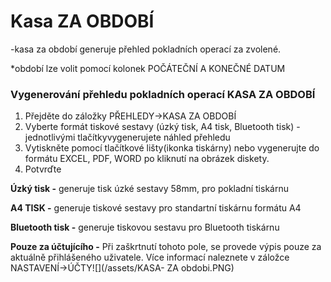 # Kasa ZA OBDOBÍ

-kasa za období generuje přehled pokladních operací za zvolené.

\*období lze volit pomocí kolonek POČÁTEČNÍ A KONEČNÉ DATUM

### Vygenerování přehledu pokladních operací KASA ZA OBDOBÍ

1. Přejděte do záložky PŘEHLEDY-&gt;KASA ZA OBDOBÍ
2. Vyberte formát tiskové sestavy \(úzký tisk, A4 tisk, Bluetooth tisk\) - jednotlivými tlačítkyvygenerujete náhled přehledu
3. Vytiskněte pomocí tlačítkové lišty\(ikonka tiskárny\) nebo vygenerujte do formátu EXCEL, PDF, WORD po kliknutí na obrázek diskety.
4. Potvrďte

**Úzký tisk -** generuje tisk úzké sestavy 58mm, pro pokladní tiskárnu

**A4 TISK -** generuje tiskové sestavy pro standartní tiskárnu formátu A4

**Bluetooth tisk -** generuje tiskovou sestavu pro Bluetooth tiskárnu

**Pouze za účtujícího -** Při zaškrtnutí tohoto pole, se provede výpis pouze za aktuálně přihlášeného uživatele. Více informací naleznete v záložce NASTAVENÍ-&gt;ÚČTY![](/assets/KASA- ZA obdobi.PNG)

